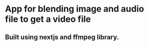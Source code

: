 # App for blending image and audio file to get a video file

## Built using nextjs and ffmpeg library.